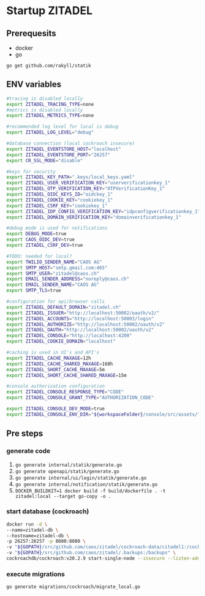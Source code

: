 # Startup ZITADEL

## Prerequesits

* docker
* go

`go get github.com/rakyll/statik`

## ENV variables

```bash
#tracing is disabled locally
export ZITADEL_TRACING_TYPE=none
#metrics is disabled locally
export ZITADEL_METRICS_TYPE=none

#recommended log level for local is debug
export ZITADEL_LOG_LEVEL="debug"

#database connection (local cockroach insecure)
export ZITADEL_EVENTSTORE_HOST="localhost"
export ZITADEL_EVENTSTORE_PORT="26257"
export CR_SSL_MODE="disable"

#keys for security
export ZITADEL_KEY_PATH=".keys/local_keys.yaml"
export ZITADEL_USER_VERIFICATION_KEY="userverificationkey_1"
export ZITADEL_OTP_VERIFICATION_KEY="OTPVerificationKey_1"
export ZITADEL_OIDC_KEYS_ID="oidckey_1"
export ZITADEL_COOKIE_KEY="cookiekey_1"
export ZITADEL_CSRF_KEY="cookiekey_1"
export ZITADEL_IDP_CONFIG_VERIFICATION_KEY="idpconfigverificationkey_1"
export ZITADEL_DOMAIN_VERIFICATION_KEY="domainverificationkey_1"

#debug mode is used for notifications
export DEBUG_MODE=true
export CAOS_OIDC_DEV=true
export ZITADEL_CSRF_DEV=true

#TODO: needed for local?
export TWILIO_SENDER_NAME="CAOS AG"
export SMTP_HOST="smtp.gmail.com:465"
export SMTP_USER="zitadel@caos.ch"
export EMAIL_SENDER_ADDRESS="noreply@caos.ch"
export EMAIL_SENDER_NAME="CAOS AG"
export SMTP_TLS=true

#configuration for api/browser calls
export ZITADEL_DEFAULT_DOMAIN="zitadel.ch"
export ZITADEL_ISSUER="http://localhost:50002/oauth/v2/"
export ZITADEL_ACCOUNTS="http://localhost:50003/login"
export ZITADEL_AUTHORIZE="http://localhost:50002/oauth/v2"
export ZITADEL_OAUTH="http://localhost:50002/oauth/v2"
export ZITADEL_CONSOLE="http://localhost:4200"
export ZITADEL_COOKIE_DOMAIN="localhost"

#caching is used in UI's and API's
export ZITADEL_CACHE_MAXAGE=12h
export ZITADEL_CACHE_SHARED_MAXAGE=168h
export ZITADEL_SHORT_CACHE_MAXAGE=5m
export ZITADEL_SHORT_CACHE_SHARED_MAXAGE=15m

#console authorization configuration
export ZITADEL_CONSOLE_RESPONSE_TYPE="CODE"
export ZITADEL_CONSOLE_GRANT_TYPE="AUTHORIZATION_CODE"

export ZITADEL_CONSOLE_DEV_MODE=true
export ZITADEL_CONSOLE_ENV_DIR="${workspaceFolder}/console/src/assets/"
```

## Pre steps

### generate code

1. `go generate internal/statik/generate.go`
2. `go generate openapi/statik/generate.go`
3. `go generate internal/ui/login/statik/generate.go`
4. `go generate internal/notification/statik/generate.go`
5. `DOCKER_BUILDKIT=1 docker build -f build/dockerfile . -t zitadel:local --target go-copy -o .`

### start database (cockroach)

```bash
docker run -d \                                  
--name=zitadel-db \
--hostname=zitadel-db \
-p 26257:26257 -p 8080:8080 \
-v "${GOPATH}/src/github.com/caos/zitadel/cockroach-data/citadel1:/cockroach/cockroach-data"  \
-v "${GOPATH}/src/github.com/caos/zitadel/.backups:/backups" \
cockroachdb/cockroach:v20.2.9 start-single-node --insecure --listen-addr=0.0.0.0
```

### execute migrations

`go generate migrations/cockroach/migrate_local.go`
